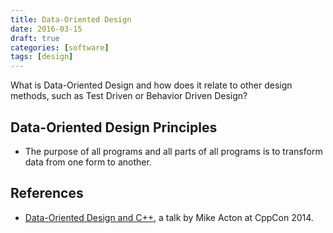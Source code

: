 ```yaml
---
title: Data-Oriented Design
date: 2016-03-15
draft: true
categories: [software]
tags: [design]
---
```


What is Data-Oriented Design and how does it relate to other design methods, such as Test Driven or Behavior Driven Design?
<!--more-->

## Data-Oriented Design Principles

- The purpose of all programs and all parts of all programs is to transform data from one form to another.

## References

- [Data-Oriented Design and C++](https://www.youtube.com/watch?v=rX0ItVEVjHc), a talk by Mike Acton at CppCon 2014.
